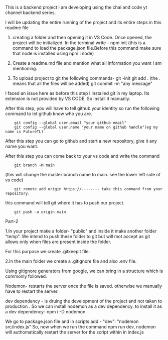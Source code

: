 This is a backend project I am developing using the chai and code yt channel backend series.

I will be updating the entire running of the project and its entire steps in this readme file

1. creating a folder and then opening it in VS Code. Once opened, the project will be initialized. In the terminal write -
        npm init (this is a command to load the package.json file.Before this command make sure that node is installed using npm i node)

2. Create a readme.md file and mention what all information you want I am mentioning.

3. To upload project to git the following commands-
        git -init
        git add .   (the . means that all the files will be added)
        git commit -m "any message"  

I faced an issue here as before this step I installed git in my laptop. Its extension is not provided by VS CODE. So install it manually.

After this step, you will have to tell github your identity so run the following command to let github know who you are.

        git config --global user.email "your github email"
        git config --global user.name "your name on github handle"(eg my name is FutureTL)

After this step you can go to github and start a new repository, give it any name you want.

After this step you can come back to your vs code and write the command

        git branch -M main   
(this will change the master branch name to main. see the lower left side of vs code)

        git remote add origin https://-------- take this command from your repository.
this command will tell git where it has to push our project.

        git push -u origin main

Part-2

1.In your project make a folder- "public" and inside it make another folder "temp". We intend to push these folder to git but will mot accept as git allows only when files are present inside the folder.

For this purpose we create .gitkeepit file. 

2.In the main folder we create a .gitignore file and also .env file.

Using gitignore generators from google, we can bring in a structure which is commonly followed.


Nodemon- restarts the server once the file is saved. otherwise we manually have to restart the server.

dev dependency - is druing the development of the project and not taken to production . So we can install nodemon as a dev dependency.  to install it as a dev dependency-
        npm i -D nodemon

We go to package.json file and in scripts add -
        "dev": "nodemon src/index.js"
So, now when we run the command npm run dev, nodemon will authomatically restart the server for the script within in index.js